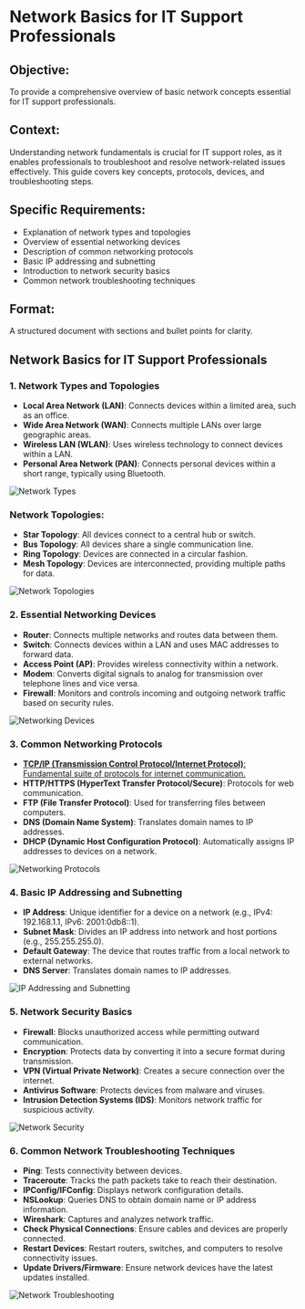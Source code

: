 # Network Basics for IT Support Professionals

## Objective:
To provide a comprehensive overview of basic network concepts essential for IT support professionals.

## Context:
Understanding network fundamentals is crucial for IT support roles, as it enables professionals to troubleshoot and resolve network-related issues effectively. This guide covers key concepts, protocols, devices, and troubleshooting steps.

## Specific Requirements:
- Explanation of network types and topologies
- Overview of essential networking devices
- Description of common networking protocols
- Basic IP addressing and subnetting
- Introduction to network security basics
- Common network troubleshooting techniques

## Format:
A structured document with sections and bullet points for clarity.

## Network Basics for IT Support Professionals

### 1. Network Types and Topologies
- **Local Area Network (LAN)**: Connects devices within a limited area, such as an office.
- **Wide Area Network (WAN)**: Connects multiple LANs over large geographic areas.
- **Wireless LAN (WLAN)**: Uses wireless technology to connect devices within a LAN.
- **Personal Area Network (PAN)**: Connects personal devices within a short range, typically using Bluetooth.

![Network Types](images/network_types.png)

### Network Topologies:
- **Star Topology**: All devices connect to a central hub or switch.
- **Bus Topology**: All devices share a single communication line.
- **Ring Topology**: Devices are connected in a circular fashion.
- **Mesh Topology**: Devices are interconnected, providing multiple paths for data.

![Network Topologies](images/network_topologies.png)

### 2. Essential Networking Devices
- **Router**: Connects multiple networks and routes data between them.
- **Switch**: Connects devices within a LAN and uses MAC addresses to forward data.
- **Access Point (AP)**: Provides wireless connectivity within a network.
- **Modem**: Converts digital signals to analog for transmission over telephone lines and vice versa.
- **Firewall**: Monitors and controls incoming and outgoing network traffic based on security rules.

![Networking Devices](images/networking_devices.png)

### 3. Common Networking Protocols
- [**TCP/IP (Transmission Control Protocol/Internet Protocol)**: Fundamental suite of protocols for internet communication.](https://github.com/SayemIslam7/TCP-IP)
- **HTTP/HTTPS (HyperText Transfer Protocol/Secure)**: Protocols for web communication.
- **FTP (File Transfer Protocol)**: Used for transferring files between computers.
- **DNS (Domain Name System)**: Translates domain names to IP addresses.
- **DHCP (Dynamic Host Configuration Protocol)**: Automatically assigns IP addresses to devices on a network.

![Networking Protocols](images/networking_protocols.png)

### 4. Basic IP Addressing and Subnetting
- **IP Address**: Unique identifier for a device on a network (e.g., IPv4: 192.168.1.1, IPv6: 2001:0db8::1).
- **Subnet Mask**: Divides an IP address into network and host portions (e.g., 255.255.255.0).
- **Default Gateway**: The device that routes traffic from a local network to external networks.
- **DNS Server**: Translates domain names to IP addresses.

![IP Addressing and Subnetting](images/ip_addressing_subnetting.png)

### 5. Network Security Basics
- **Firewall**: Blocks unauthorized access while permitting outward communication.
- **Encryption**: Protects data by converting it into a secure format during transmission.
- **VPN (Virtual Private Network)**: Creates a secure connection over the internet.
- **Antivirus Software**: Protects devices from malware and viruses.
- **Intrusion Detection Systems (IDS)**: Monitors network traffic for suspicious activity.

![Network Security](images/network_security.png)

### 6. Common Network Troubleshooting Techniques
- **Ping**: Tests connectivity between devices.
- **Traceroute**: Tracks the path packets take to reach their destination.
- **IPConfig/IFConfig**: Displays network configuration details.
- **NSLookup**: Queries DNS to obtain domain name or IP address information.
- **Wireshark**: Captures and analyzes network traffic.
- **Check Physical Connections**: Ensure cables and devices are properly connected.
- **Restart Devices**: Restart routers, switches, and computers to resolve connectivity issues.
- **Update Drivers/Firmware**: Ensure network devices have the latest updates installed.

![Network Troubleshooting](images/network_troubleshooting.png)





